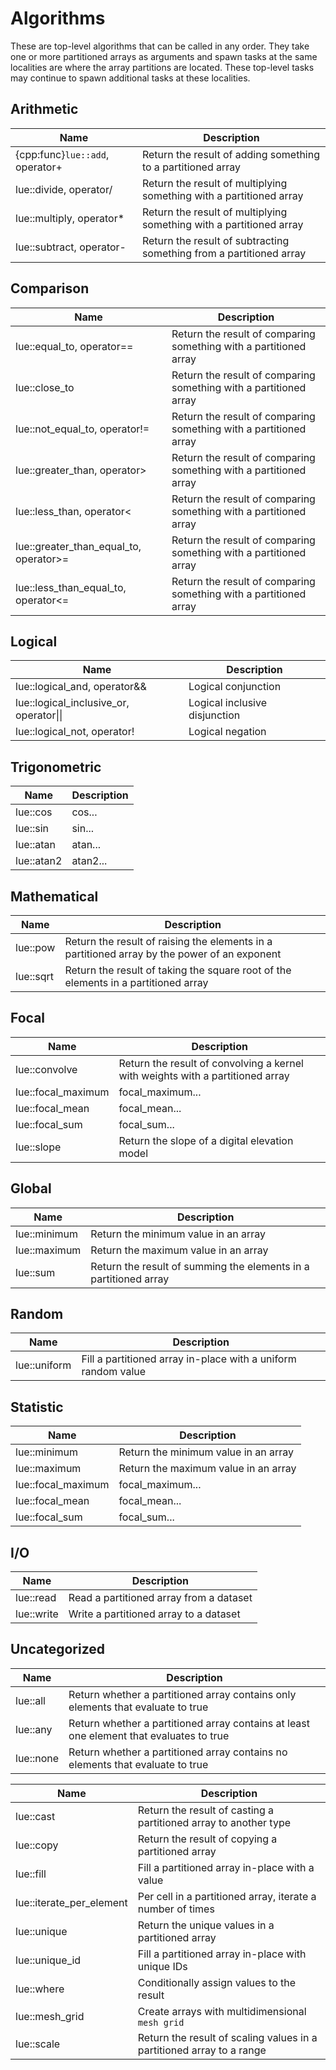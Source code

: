 # Algorithms


These are top-level algorithms that can be called in any order. They take one or more partitioned arrays as
arguments and spawn tasks at the same localities are where the array partitions are located. These top-level
tasks may continue to spawn additional tasks at these localities.


## Arithmetic

| Name   | Description |
| ------ | ----------- |
| {cpp:func}`lue::add`, operator+ | Return the result of adding something to a partitioned array |
| lue::divide, operator/ | Return the result of multiplying something with a partitioned array |
| lue::multiply, operator* | Return the result of multiplying something with a partitioned array |
| lue::subtract, operator- | Return the result of subtracting something from a partitioned array |


## Comparison

| Name   | Description |
| ------ | ----------- |
| lue::equal_to, operator== | Return the result of comparing something with a partitioned array |
| lue::close_to | Return the result of comparing something with a partitioned array |
| lue::not_equal_to, operator!= | Return the result of comparing something with a partitioned array |
| lue::greater_than, operator> | Return the result of comparing something with a partitioned array |
| lue::less_than, operator< | Return the result of comparing something with a partitioned array |
| lue::greater_than_equal_to, operator>= | Return the result of comparing something with a partitioned array |
| lue::less_than_equal_to, operator<= | Return the result of comparing something with a partitioned array |


## Logical

| Name   | Description |
| ------ | ----------- |
| lue::logical_and, operator&& | Logical conjunction |
| lue::logical_inclusive_or, operator&#124;&#124; | Logical inclusive disjunction |
| lue::logical_not, operator! | Logical negation |


## Trigonometric

| Name   | Description |
| ------ | ----------- |
| lue::cos | cos... |
| lue::sin | sin... |
| lue::atan | atan... |
| lue::atan2 | atan2... |


## Mathematical

| Name   | Description |
| ------ | ----------- |
| lue::pow | Return the result of raising the elements in a partitioned array by the power of an exponent |
| lue::sqrt | Return the result of taking the square root of the elements in a partitioned array |


## Focal

| Name   | Description |
| ------ | ----------- |
| lue::convolve | Return the result of convolving a kernel with weights with a partitioned array |
| lue::focal_maximum | focal_maximum... |
| lue::focal_mean | focal_mean... |
| lue::focal_sum | focal_sum... |
| lue::slope | Return the slope of a digital elevation model |


## Global

| Name   | Description |
| ------ | ----------- |
| lue::minimum | Return the minimum value in an array |
| lue::maximum | Return the maximum value in an array |
| lue::sum | Return the result of summing the elements in a partitioned array |


## Random

| Name   | Description |
| ------ | ----------- |
| lue::uniform | Fill a partitioned array in-place with a uniform random value |


## Statistic

| Name   | Description |
| ------ | ----------- |
| lue::minimum | Return the minimum value in an array |
| lue::maximum | Return the maximum value in an array |
| lue::focal_maximum | focal_maximum... |
| lue::focal_mean | focal_mean... |
| lue::focal_sum | focal_sum... |


## I/O

| Name   | Description |
| ------ | ----------- |
| lue::read | Read a partitioned array from a dataset |
| lue::write | Write a partitioned array to a dataset |


## Uncategorized

| Name   | Description |
| ------ | ----------- |
| lue::all | Return whether a partitioned array contains only elements that evaluate to true |
| lue::any | Return whether a partitioned array contains at least one element that evaluates to true |
| lue::none | Return whether a partitioned array contains no elements that evaluate to true |


| Name   | Description |
| ------ | ----------- |
| lue::cast | Return the result of casting a partitioned array to another type |
| lue::copy | Return the result of copying a partitioned array |
| lue::fill | Fill a partitioned array in-place with a value |
| lue::iterate_per_element | Per cell in a partitioned array, iterate a number of times |
| lue::unique | Return the unique values in a partitioned array |
| lue::unique_id | Fill a partitioned array in-place with unique IDs |
| lue::where | Conditionally assign values to the result |
| lue::mesh_grid | Create arrays with multidimensional `mesh grid` |
| lue::scale | Return the result of scaling values in a partitioned array to a range |
